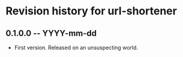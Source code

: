 # Revision history for url-shortener

## 0.1.0.0 -- YYYY-mm-dd

* First version. Released on an unsuspecting world.
